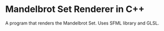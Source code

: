 # Mandelbrot Set Renderer in C++

A program that renders the Mandelbrot Set. Uses SFML library and GLSL.
